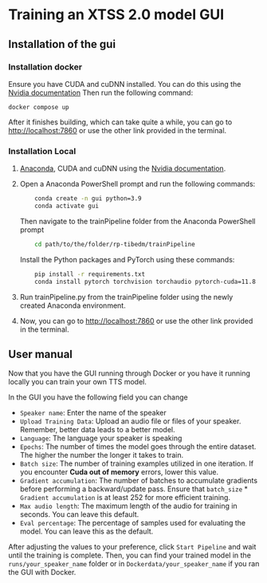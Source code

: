 # Training an XTSS 2.0 model GUI

## Installation of the gui

### Installation docker
Ensure you have CUDA and cuDNN installed. You can do this using the [Nvidia documentation](https://docs.nvidia.com/deeplearning/cudnn/install-guide/index.html#install-windows)
Then run the following command:
```
docker compose up 
```
After it finishes building, which can take quite a while, you can go to [http://localhost:7860](http://localhost:7860) or use the other link provided in the terminal.

### Installation Local

1. [Anaconda](https://www.anaconda.com/download), CUDA and cuDNN using the [Nvidia documentation](https://docs.nvidia.com/deeplearning/cudnn/install-guide/index.html#install-windows).

2. Open a Anaconda PowerShell prompt and run the following commands: 
    ```bash
        conda create -n gui python=3.9
        conda activate gui 
    ```
    Then navigate to the trainPipeline folder from the Anaconda PowerShell prompt
    ```bash
        cd path/to/the/folder/rp-tibedm/trainPipeline
    ```
    Install the Python packages and PyTorch using these commands:
    ```bash
        pip install -r requirements.txt
        conda install pytorch torchvision torchaudio pytorch-cuda=11.8 -c pytorch -c nvidia
    ```
3. Run trainPipeline.py from the trainPipeline folder using the newly created Anaconda environment.

4. Now, you can go to [http://localhost:7860](http://localhost:7860) or use the other link provided in the terminal.

## User manual

Now that you have the GUI running through Docker or you have it running locally you can train your own TTS model. 

In the GUI you have the following field you can change 
- `Speaker name`: Enter the name of the speaker
- `Upload Training Data`: Upload an audio file or files of your speaker. Remember, better data leads to a better model.
- `Language`: The language your speaker is speaking
- `Epochs`: The number of times the model goes through the entire dataset. The higher the number the longer it takes to train.
- `Batch size`: The number of training examples utilized in one iteration. If you encounter  **Cuda out of memory** errors, lower this value. 
- `Gradient accumulation`: The number of batches to accumulate gradients before performing a backward/update pass. Ensure that `batch_size` * `Gradient accumulation` is at least 252 for more efficient training.
- `Max audio length`: The maximum  length of the audio for training in seconds. You can leave this default.
- `Eval percentage`: The percentage of samples used for evaluating the model. You can leave this as the default.

After adjusting the values to your preference, click `Start Pipeline` and wait until the training is complete. Then, you can find your trained model in the `runs/your_speaker_name` folder or in `Dockerdata/your_speaker_name` if you ran the GUI with Docker.
